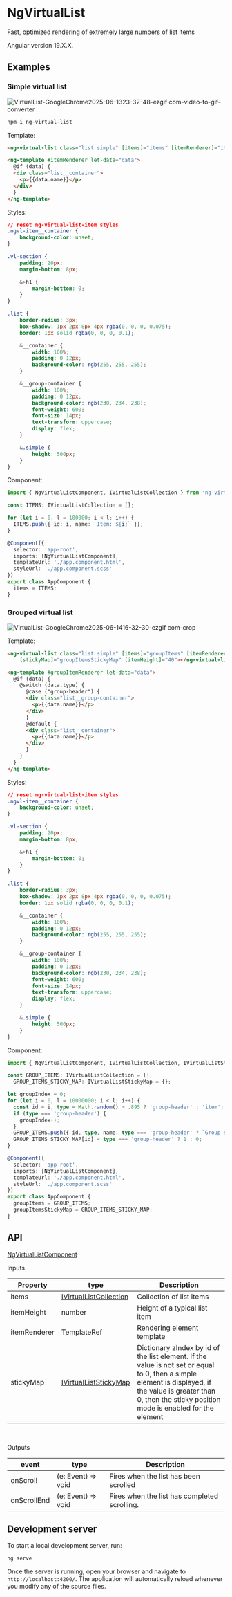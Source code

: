 
# NgVirtualList
Fast, optimized rendering of extremely large numbers of list items

Angular version 19.X.X.

## Examples

### Simple virtual list
![VirtualList-GoogleChrome2025-06-1323-32-48-ezgif com-video-to-gif-converter](https://github.com/user-attachments/assets/225fabf8-46da-43ec-bef1-41bb295af5d8)


```bash
npm i ng-virtual-list
```

Template:
```html
<ng-virtual-list class="list simple" [items]="items" [itemRenderer]="itemRenderer" [itemHeight]="40"></ng-virtual-list>

<ng-template #itemRenderer let-data="data">
  @if (data) {
  <div class="list__container">
    <p>{{data.name}}</p>
  </div>
  }
</ng-template>
```

Styles:
```css
// reset ng-virtual-list-item styles
.ngvl-item__container {
    background-color: unset;
}

.vl-section {
    padding: 20px;
    margin-bottom: 8px;

    &>h1 {
        margin-bottom: 0;
    }
}

.list {
    border-radius: 3px;
    box-shadow: 1px 2px 8px 4px rgba(0, 0, 0, 0.075);
    border: 1px solid rgba(0, 0, 0, 0.1);

    &__container {
        width: 100%;
        padding: 0 12px;
        background-color: rgb(255, 255, 255);
    }

    &__group-container {
        width: 100%;
        padding: 0 12px;
        background-color: rgb(230, 234, 238);
        font-weight: 600;
        font-size: 14px;
        text-transform: uppercase;
        display: flex;
    }

    &.simple {
        height: 500px;
    }
}
```

Component:
```ts
import { NgVirtualListComponent, IVirtualListCollection } from 'ng-virtual-list';

const ITEMS: IVirtualListCollection = [];

for (let i = 0, l = 100000; i < l; i++) {
  ITEMS.push({ id: i, name: `Item: ${i}` });
}

@Component({
  selector: 'app-root',
  imports: [NgVirtualListComponent],
  templateUrl: './app.component.html',
  styleUrl: './app.component.scss'
})
export class AppComponent {
  items = ITEMS;
}
```

### Grouped virtual list
![VirtualList-GoogleChrome2025-06-1416-32-30-ezgif com-crop](https://github.com/user-attachments/assets/72014e35-4e31-4531-8a45-831534301afb)


Template:
```html
<ng-virtual-list class="list simple" [items]="groupItems" [itemRenderer]="groupItemRenderer"
    [stickyMap]="groupItemsStickyMap" [itemHeight]="40"></ng-virtual-list>

<ng-template #groupItemRenderer let-data="data">
  @if (data) {
    @switch (data.type) {
      @case ("group-header") {
      <div class="list__group-container">
        <p>{{data.name}}</p>
      </div>
      }
      @default {
      <div class="list__container">
        <p>{{data.name}}</p>
      </div>
      }
    }
  }
</ng-template>
```

Styles:
```css
// reset ng-virtual-list-item styles
.ngvl-item__container {
    background-color: unset;
}

.vl-section {
    padding: 20px;
    margin-bottom: 8px;

    &>h1 {
        margin-bottom: 0;
    }
}

.list {
    border-radius: 3px;
    box-shadow: 1px 2px 8px 4px rgba(0, 0, 0, 0.075);
    border: 1px solid rgba(0, 0, 0, 0.1);

    &__container {
        width: 100%;
        padding: 0 12px;
        background-color: rgb(255, 255, 255);
    }

    &__group-container {
        width: 100%;
        padding: 0 12px;
        background-color: rgb(230, 234, 238);
        font-weight: 600;
        font-size: 14px;
        text-transform: uppercase;
        display: flex;
    }

    &.simple {
        height: 500px;
    }
}
```

Component:
```ts
import { NgVirtualListComponent, IVirtualListCollection, IVirtualListStickyMap } from 'ng-virtual-list';

const GROUP_ITEMS: IVirtualListCollection = [],
  GROUP_ITEMS_STICKY_MAP: IVirtualListStickyMap = {};

let groupIndex = 0;
for (let i = 0, l = 10000000; i < l; i++) {
  const id = i, type = Math.random() > .895 ? 'group-header' : 'item';
  if (type === 'group-header') {
    groupIndex++;
  }
  GROUP_ITEMS.push({ id, type, name: type === 'group-header' ? `Group ${groupIndex}` : `Item: ${i}` });
  GROUP_ITEMS_STICKY_MAP[id] = type === 'group-header' ? 1 : 0;
}

@Component({
  selector: 'app-root',
  imports: [NgVirtualListComponent],
  templateUrl: './app.component.html',
  styleUrl: './app.component.scss'
})
export class AppComponent {
  groupItems = GROUP_ITEMS;
  groupItemsStickyMap = GROUP_ITEMS_STICKY_MAP;
}

```

## API

[NgVirtualListComponent](https://github.com/DjonnyX/ng-virtual-list/blob/main/projects/ng-virtual-list/src/lib/ng-virtual-list.component.ts)

Inputs

| Property | type | Description |
|---|---|---|
| items | [IVirtualListCollection](https://github.com/DjonnyX/ng-virtual-list/blob/main/projects/ng-virtual-list/src/lib/models/collection.model.ts) | Collection of list items |
| itemHeight | number | Height of a typical list item |
| itemRenderer | TemplateRef | Rendering element template |
| stickyMap | [IVirtualListStickyMap](https://github.com/DjonnyX/ng-virtual-list/blob/main/projects/ng-virtual-list/src/lib/models/sticky-map.model.ts) | Dictionary zIndex by id of the list element. If the value is not set or equal to 0, then a simple element is displayed, if the value is greater than 0, then the sticky position mode is enabled for the element |

<br/>

Outputs

| event | type | Description |
|---|---|---|
| onScroll | (e: Event) => void | Fires when the list has been scrolled |
| onScrollEnd | (e: Event) => void | Fires when the list has completed scrolling. |





## Development server

To start a local development server, run:

```bash
ng serve
```

Once the server is running, open your browser and navigate to `http://localhost:4200/`. The application will automatically reload whenever you modify any of the source files.
